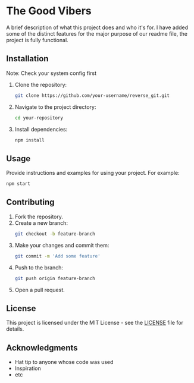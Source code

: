 # The Good Vibers

A brief description of what this project does and who it's for.
I have added some of the distinct features for the major purpose of our readme file, the project is fully functional.

## Installation

Note: Check your system config first

1. Clone the repository:
   ```sh
   git clone https://github.com/your-username/reverse_git.git
   ```
2. Navigate to the project directory:
   ```sh
   cd your-repository
   ```
3. Install dependencies:
   ```sh
   npm install
   ```

## Usage

Provide instructions and examples for using your project. For example:

```sh
npm start
```

## Contributing

1. Fork the repository.
2. Create a new branch:
   ```sh
   git checkout -b feature-branch
   ```
3. Make your changes and commit them:
   ```sh
   git commit -m 'Add some feature'
   ```
4. Push to the branch:
   ```sh
   git push origin feature-branch
   ```
5. Open a pull request.

## License

This project is licensed under the MIT License - see the [LICENSE](LICENSE) file for details.

## Acknowledgments

- Hat tip to anyone whose code was used
- Inspiration
- etc
